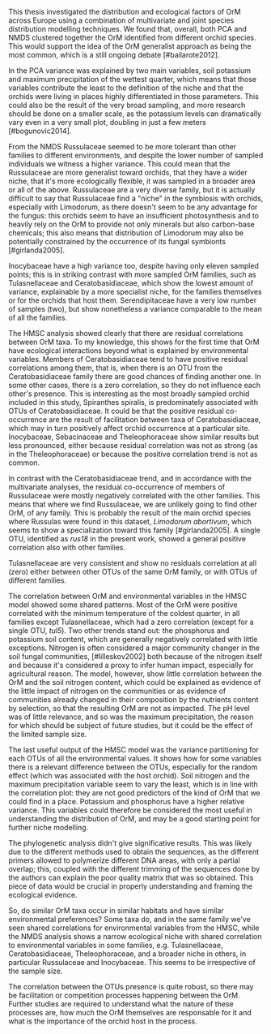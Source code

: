 This thesis investigated the distribution and ecological factors of OrM across Europe using a combination of multivariate and joint species distribution modelling techniques. We found that, overall, both PCA and NMDS clustered together the OrM identified from different orchid species. This would support the idea of the OrM generalist approach as being the most common, which is a still ongoing debate [#bailarote2012]. 

In the PCA variance was explained by two main variables, soil potassium and maximum precipitation of the wettest quarter, which means that those variables contribute the least to the definition of the niche and that the orchids were living in places highly differentiated in those parameters. This could also be the result of the very broad sampling, and more research should be done on a smaller scale, as the potassium levels can dramatically vary even in a very small plot, doubling in just a few meters [#bogunovic2014].

From the NMDS Russulaceae seemed to be more tolerant than other families to different environments, and despite the lower number of sampled individuals we witness a higher variance. This could mean that the Russulaceae are more generalist toward orchids, that they have a wider niche, that it's more ecologically flexible, it was sampled in a broader area or all of the above. Russulaceae are a very diverse family, but it is actually difficult to say that Russulaceae find a "niche" in the symbiosis with orchids, especially with Limodorum, as there doesn't seem to be any advantage for the fungus: this orchids seem to have an insufficient photosynthesis and to heavily rely on the OrM to provide not only minerals but also carbon-base chemicals; this also means that distribution of Limodorum may also be potentially constrained by the occurrence of its fungal symbionts [#girlanda2005].

Inocybaceae have a high variance too, despite having only eleven sampled points; this is in striking contrast with more sampled OrM families, such as Tulasnellaceae and Ceratobasidiaceae, which show the lowest amount of variance, explainable by a more specialist niche, for the families themselves or for the orchids that host them. Serendipitaceae have a very low number of samples (two), but show nonetheless a variance comparable to the mean of all the families.

The HMSC analysis showed clearly that there are residual correlations between OrM taxa. To my knowledge, this shows for the first time that OrM have ecological interactions beyond what is explained by environmental variables. Members of Ceratobasidiaceae tend to have positive residual correlations among them, that is, when there is an OTU from the Ceratobasidiaceae family there are good chances of finding another one. In some other cases, there is a zero correlation, so they do not influence each other's presence. This is interesting as the most broadly sampled orchid included in this study, Spiranthes spiralis, is predominately associated with OTUs of Ceratobasidiaceae. It could be that the positive residual co-occurrence are the result of facilitation between taxa of Ceratobasidiaceae, which may in turn positively affect orchid occurrence at a particular site.
Inocybaceae, Sebacinaceae and Theleophoraceae show similar results but less pronounced, either because residual correlation was not as strong (as in the Theleophoraceae) or because the positive correlation trend is not as common.

In contrast with the Ceratobasidiaceae trend, and in accordance with the multivariate analyses, the residual co-occurrence of members of Russulaceae were mostly negatively correlated with the other families. This means that where we find Russulaceae, we are unlikely going to find other OrM, of any family. This is probably the result of the main orchid species where Russulas were found in this dataset, *Limodorum abortivum*, which seems to show a specialization toward this family [#girlanda2005]. A single OTU, identified as *rus18* in the present work, showed a general positive correlation also with other families.

Tulasnellaceae are very consistent and show no residuals correlation at all (zero) either between other OTUs of the same OrM family, or with OTUs of different families. 

The correlation between OrM and environmental variables in the HMSC model showed some shared patterns. Most of the OrM were positive correlated with the minimum temperature of the coldest quarter, in all families except Tulasnellaceae, which had a zero correlation (except for a single OTU, *tul5*). Two other trends stand out: the phosphorus and potassium soil content, which are generally negatively correlated with little exceptions.
Nitrogen is often considered a major community changer in the soil fungal communities, [#lilleskov2002] both because of the nitrogen itself and because it's considered a proxy to infer human impact, especially for agricultural reason. The model, however, show little correlation between the OrM and the soil nitrogen content, which could be explained as evidence of the little impact of nitrogen on the communities or as evidence of communities already changed in their composition by the nutrients content by selection, so that the resulting OrM are not as impacted.
The pH level was of little relevance, and so was the maximum precipitation, the reason for which should be subject of future studies, but it could be the effect of the limited sample size.

The last useful output of the HMSC model was the variance partitioning for each OTUs of all the environmental values. It shows how for some variables there is a relevant difference between the OTUs, especially for the random effect (which was associated with the host orchid). Soil nitrogen and the maximum precipitation variable seem to vary the least, which is in line with the correlation plot: they are not good predictors of the kind of OrM that we could find in a place. Potassium and phosphorus have a higher relative variance.
This variables could therefore be considered the most useful in understanding the distribution of OrM, and may be a good starting point for further niche modelling.

The phylogenetic analysis didn't give significative results. This was likely due to the different methods used to obtain the sequences, as the different primers allowed to polymerize different DNA areas, with only a partial overlap; this, coupled with the different trimming of the sequences done by the authors can explain the poor quality matrix that was so obtained.
This piece of data would be crucial in properly understanding and framing the ecological evidence.

So, do similar OrM taxa occur in similar habitats and have similar environmental preferences? Some taxa do, and in the same family we've seen  shared correlations for environmental variables from the HMSC, while the NMDS analysis shows a narrow ecological niche with shared correlation to environmental variables in some families, e.g. Tulasnellaceae, Ceratobasidiaceae, Theleophoraceae, and a broader niche in others, in particular Russulaceae and Inocybaceae. This seems to be irrespective of the sample size. 

The correlation between the OTUs presence is quite robust, so there may be facilitation or competition processes happening between the OrM. Further studies are required to understand what the nature of these processes are, how much the OrM themselves are responsable for it and what is the importance of the orchid host in the process.
